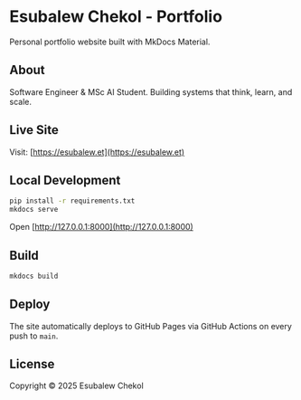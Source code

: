 # Esubalew Chekol - Portfolio

Personal portfolio website built with MkDocs Material.

## About

Software Engineer & MSc AI Student. Building systems that think, learn, and scale.

## Live Site

Visit: [https://esubalew.et](https://esubalew.et)

## Local Development

```bash
pip install -r requirements.txt
mkdocs serve
```

Open [http://127.0.0.1:8000](http://127.0.0.1:8000)

## Build

```bash
mkdocs build
```

## Deploy

The site automatically deploys to GitHub Pages via GitHub Actions on every push to `main`.

## License

Copyright © 2025 Esubalew Chekol

